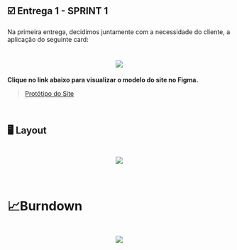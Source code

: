 ## :ballot_box_with_check: Entrega 1 - SPRINT 1

Na primeira entrega, decidimos juntamente com a necessidade do cliente, a aplicação do seguinte card:

<h1 align="center"> <img src = "https://github.com/canismajoris3/visiona/blob/main/assets_readme/backlog_sprint1.PNG" /></h1>

**Clique no link abaixo para visualizar o modelo do site no Figma.**  
> [Protótipo do Site](https://www.figma.com/proto/1OSM2jw852oxQLCYnvA7nl/Visiona?node-id=2%3A2&starting-point-node-id=2%3A2&scaling=scale-down)

<br>

## :desktop_computer: Layout

<h1 align="center"> <img src = "https://github.com/canismajoris3/visiona/blob/main/assets_readme/2021-09-16-15-09-09.gif"/></h1>

<br>



<h1>&#128200;Burndown</h1>

<h1 align="center"> <img src = "https://github.com/canismajoris3/visiona/blob/main/assets_readme/burndown.PNG"/></h1>

<br>



